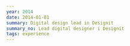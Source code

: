```yaml
---
year: 2014
date: 2014-01-01
summary: Digital design lead in Designit
summary_no: Lead digital designer i Designit
tags: experience
---
```

